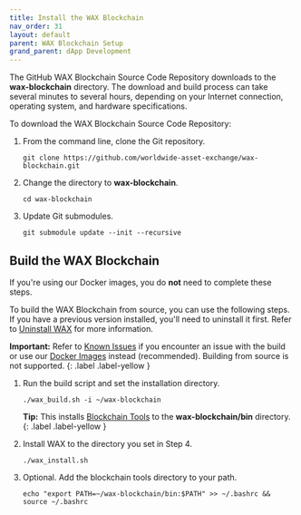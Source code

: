 ```yaml
---
title: Install the WAX Blockchain
nav_order: 31
layout: default
parent: WAX Blockchain Setup
grand_parent: dApp Development
---
```


The GitHub WAX Blockchain Source Code Repository downloads to the **wax-blockchain** directory. The download and build process can take several minutes to several hours, depending on your Internet connection, operating system, and hardware specifications.

To download the WAX Blockchain Source Code Repository:

1. From the command line, clone the Git repository.

    ```shell
    git clone https://github.com/worldwide-asset-exchange/wax-blockchain.git
    ```

2. Change the directory to **wax-blockchain**.

    ```shell
    cd wax-blockchain
    ```

3. Update Git submodules.

    ```shell
    git submodule update --init --recursive
    ```

## Build the WAX Blockchain

If you're using our Docker images, you do **not** need to complete these steps.

To build the WAX Blockchain from source, you can use the following steps. If you have a previous version installed, you'll need to uninstall it first. Refer to [Uninstall WAX](/wax-developer/docs/blockchain_uninstall) for more information.

<strong>Important:</strong> Refer to [Known Issues](/wax-developer/docs/blockchain_knownissues) if you encounter an issue with the build or use our [Docker Images](/wax-developer/docs/docker_qstart) instead (recommended). Building from source is not supported. {: .label .label-yellow }

1. Run the build script and set the installation directory. 

    ```shell
    ./wax_build.sh -i ~/wax-blockchain
    ```

    <strong>Tip:</strong> This installs [Blockchain Tools](/wax-developer/docs/blockchain_tools) to the <strong>wax-blockchain/bin</strong> directory.{: .label .label-yellow }

2. Install WAX to the directory you set in Step 4.

    ```shell
    ./wax_install.sh
    ```

3. Optional. Add the blockchain tools directory to your path.

    ```shell
    echo "export PATH=~/wax-blockchain/bin:$PATH" >> ~/.bashrc && source ~/.bashrc
    ```







